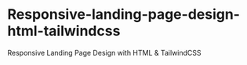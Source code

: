 # Responsive-landing-page-design-html-tailwindcss
Responsive Landing Page Design with HTML &amp; TailwindCSS

